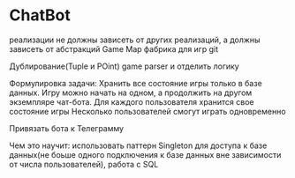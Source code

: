 # ChatBot

реализации не должны зависеть от других реализаций, а должны зависеть от абстракций Game Map фабрика для игр git

Дублирование(Tuple и POint) game parser и отделить логику

Формулировка задачи: Хранить все состояние игры только в базе данных. Игру можно начать на одном, а продолжить на другом экземпляре чат-бота. Для каждого пользователя хранится свое состояние игры Несколько пользователей смогут играть одновременно

Привязать бота к Телеграмму

Чем это научит: использовать паттерн Singleton для доступа к базе данных(не боьше одного подключения к базе данных вне зависимости от числа пользователей), работа с SQL
